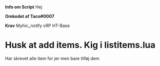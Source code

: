 **Info om Script**
Hej

**Omkodet af Taco#0007**


**Krav**
Myhic_notify
vRP
HT-Base

# Husk at add items. Kig i listitems.lua

Har skrevet alle item for jer men bare tilføj dem
